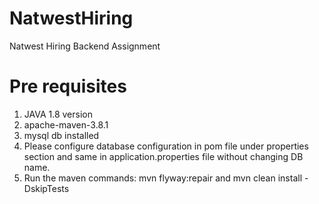 # NatwestHiring
Natwest Hiring Backend Assignment

# Pre requisites
 1. JAVA 1.8 version
 2. apache-maven-3.8.1
 3. mysql db installed
 4. Please configure database configuration in pom file under properties section and same in application.properties file without changing DB name.
 5. Run the maven commands: mvn flyway:repair and mvn clean install -DskipTests